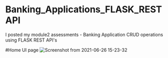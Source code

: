 # Banking_Applications_FLASK_RESTAPI
I posted my module2 assessments - Banking Application CRUD operations using FLASK REST API's

#Home UI page
![Screenshot from 2021-06-26 15-23-32](https://user-images.githubusercontent.com/84618520/123509420-06f22080-d693-11eb-9e29-cfa4d30e1187.png)

